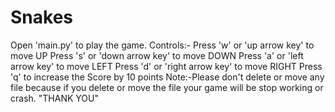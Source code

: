 # Snakes
Open 'main.py' to play the game.
Controls:-
Press 'w' or 'up arrow key' to move UP
Press 's' or 'down arrow key' to move DOWN
Press 'a' or 'left arrow key' to move LEFT
Press 'd' or 'right arrow key' to move RIGHT
Press 'q' to increase the Score by 10 points
Note:-Please don't delete or move any file because if you delete or move the file your game will be stop working or crash.
"THANK YOU"

